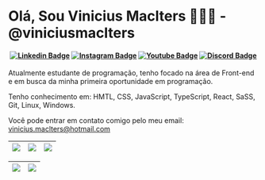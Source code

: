 # Olá, Sou Vinicius Maclters 👨🏻‍💻 - @viniciusmaclters

<h4 align="center">

[![Linkedin Badge](https://img.shields.io/badge/-Linkedin-blue?style=for-the-badge&logo=Linkedin&logoColor=white&link=https://github.com/viniciusmaclters)](https://www.linkedin.com/in/viniciusmaclters/)
[![Instagram Badge](https://img.shields.io/badge/-instagram-red?style=for-the-badge&logo=instagram&logoColor=white&link=https://https://github.com/viniciusmaclters)](https://www.instagram.com/viniciusmaclters/)
[![Youtube Badge](https://img.shields.io/badge/YouTube-FF0000?style=for-the-badge&logo=youtube&logoColor=white)](https://www.youtube.com)
[![Discord Badge](https://img.shields.io/badge/Discord-5865F2?style=for-the-badge&logo=discord&logoColor=white)](https://discord.com/channels/@me)

</h4>

Atualmente estudante de programação, tenho focado na área de Front-end e em busca da minha primeira oportunidade em programação. 

Tenho conhecimento em: HMTL, CSS, JavaScript, TypeScript, React, SaSS, Git, Linux, Windows.

Você pode entrar em contato comigo pelo meu email: vinicius.maclters@hotmail.com


| ![](http://github-profile-summary-cards.vercel.app/api/cards/stats?username=viniciusmaclters&theme=nord_dark) | ![](http://github-profile-summary-cards.vercel.app/api/cards/repos-per-language?username=arthurspk&hide=Html&theme=nord_dark) | ![](http://github-profile-summary-cards.vercel.app/api/cards/most-commit-language?username=viniciusmaclters&theme=nord_dark) |
| :-: | :-: | :-: |

| ![](http://github-profile-summary-cards.vercel.app/api/cards/profile-details?username=viniciusmaclters&theme=nord_dark) | ![](https://github-readme-streak-stats.herokuapp.com/?user=viniciusmacltersk&hide_border=true&date_format=M%20j%5B%2C%20Y%5D&background=2D3742&stroke=2D3742&ring=6bbbca&fire=6bbbca&currStreakNum=fff&sideNums=6bbbca&currStreakLabel=6bbbca&sideLabels=fff&dates=fff) |
| :-: | :-: |
